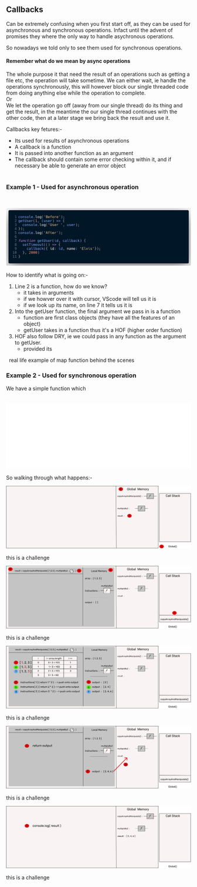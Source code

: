 ## Callbacks

Can be extremely confusing when you first start off, as they can be used for asynchronous and synchronous operations. Infact until the advent of promises they where the only way to handle asychronous operations.

So nowadays we told only to see them used for synchronous operations.

#### Remember what do we mean by async operations
The whole purpose it that need the result of an operations such as getting a file etc, the operation will take sometime. We can either wait, ie handle the operations synchronously, this will however block our single threaded code from doing anything else while the operation to complete.  
Or  
We let the operation go off (away from our single thread) do its thing and get the result, in the meantime the our single thread continues with the other code, then at a later stage we bring back the result and use it.  


Callbacks key fetures:-
- Its used for results of asynchronous operations 
- A callback is a function
- It is passed into another function as an argument
- The callback should contain some error checking within it, and if necessary be able to generate an error object  
&nbsp;

### Example 1 - Used for asynchronous operation
   
&nbsp;

![cb-png](carbonFinal.png)

How to identify what is going on:-  

1. Line 2 is a function, how do we know?
   - it takes in arguments
   - if we howver over it with cursor, VScode will tell us it is
   - if we look up its name, on line 7 it tells us it is  
2. Into the getUser function, the final argument we pass in is a function
   - function are first class objects (they have all the features of an object)
   - getUser takes in a function thus it's a HOF (higher order function)
3. HOF also follow DRY, ie we could pass in any function as the argument to getUser.
   -  provided its 


&nbsp;
real life example of map function behind the scenes


### Example 2 - Used for synchronous operation

We have a simple function which 

&nbsp;
![cb2-svg](cb2.svg)

So walking through what happens:-


![frame1-svg](Frame1.svg)


this is a challenge


![frame2-svg](Frame2.svg)


this is a challenge


![frame3-svg](Frame3.svg)


this is a challenge  

![frame4-svg](Frame4.svg)


this is a challenge  

![frame5-svg](Frame5.svg)


this is a challenge  

